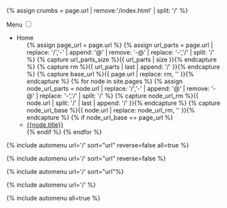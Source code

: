 ---
---

<html lang="en"><head>
	<meta charset="UTF-8">
	<title>CSS Only Navigation Menu</title>
	<meta name="viewport" content="width=device-width, initial-scale=1">

<!---
	<style>/*Strip the ul of padding and list styling*/

/*
ul {
	list-style-type:none;
	margin:0;
	padding:0;
	position: absolute;
}

/*Create a horizontal list with spacing*/
li {
	display:inline-block;
	float: left;
	margin-right: 1px;
}

/*Style for menu links*/
li a {
	display:block;
	min-width:140px;
	height: 50px;
	text-align: center;
	line-height: 50px;
	font-family: "Helvetica Neue", Helvetica, Arial, sans-serif;
	color: #fff;
	background: #2f3036;
	text-decoration: none;
}

/*Hover state for top level links*/
li:hover a {
	background: #19c589;
}

/*Style for dropdown links*/
li:hover ul a {
	background: #f3f3f3;
	color: #2f3036;
	height: 40px;
	line-height: 40px;
}

/*Hover state for dropdown links*/
li:hover ul a:hover {
	background: #19c589;
	color: #fff;
}

/*Hide dropdown links until they are needed*/
li ul {
	display: none;
}

/*Make dropdown links vertical*/
li ul li {
	display: block;
	float: none;
}

/*Prevent text wrapping*/
li ul li a {
	width: auto;
	min-width: 100px;
	padding: 0 20px;
}

/*Display the dropdown on hover*/
ul li a:hover + .hidden, .hidden:hover {
	display: block;
}

/*Style 'show menu' label button and hide it by default*/
.show-menu {
	font-family: "Helvetica Neue", Helvetica, Arial, sans-serif;
	text-decoration: none;
	color: #fff;
	background: #19c589;
	text-align: center;
	padding: 10px 0;
	display: none;
}

/*Hide checkbox*/
input[type=checkbox]{
    display: none;
    -webkit-appearance: none;
}

/*Show menu when invisible checkbox is checked*/
input[type=checkbox]:checked ~ #menu{
    display: block;
}


/*Responsive Styles*/

@media screen and (max-width : 760px){
	/*Make dropdown links appear inline*/
	ul {
		position: static;
		display: none;
	}
	/*Create vertical spacing*/
	li {
		margin-bottom: 1px;
	}
	/*Make all menu links full width*/
	ul li, li a {
		width: 100%;
	}
	/*Display 'show menu' link*/
	.show-menu {
		display:block;
	}
}
"\
</style>
--->
</head>

{% assign crumbs = page.url | remove:'/index.html' | split: '/' %}

<body>

<label for="show-menu" class="show-menu">Menu</label>
<input type="checkbox" id="show-menu" role="button">

<ul id="menu">
<li><a>Home</a>
<ul class="hidden">
{% assign page_url = page.url %}
{% assign url_parts = page.url | replace: '/','-' | append: '@' | remove: '-@' | replace: '-','/' | split: '/' %}
{% capture url_parts_size %}{{ url_parts | size }}{% endcapture %}
{% capture rm %}{{ url_parts | last | append: '/' }}{% endcapture %}
{% capture base_url %}{{ page.url | replace: rm, '' }}{% endcapture %}
{% for node in site.pages %}
{% assign node_url_parts = node.url | replace: '/','-' | append: '@' | remove: '-@' | replace: '-','/' | split: '/' %}
{% capture node_url_rm %}{{ node.url | split: '/' | last | append: '/' }}{% endcapture %}
{% capture node_url_base %}{{ node.url | replace: node_url_rm, '' }}{% endcapture %}
{% if node_url_base == page_url %}<li><a href="{{node.url}}">{{node.title}}</a></li>{% endif %}
{% endfor %}
</ul>
</li>
</ul>

{% include automenu url='/' sort="url" reverse=false all=true %}

{% include automenu url='/' sort="url" reverse=false %}

{% include automenu url='/' sort="url"%}

{% include automenu url='/' %}

{% include automenu all=true %}

</body>
</html>
